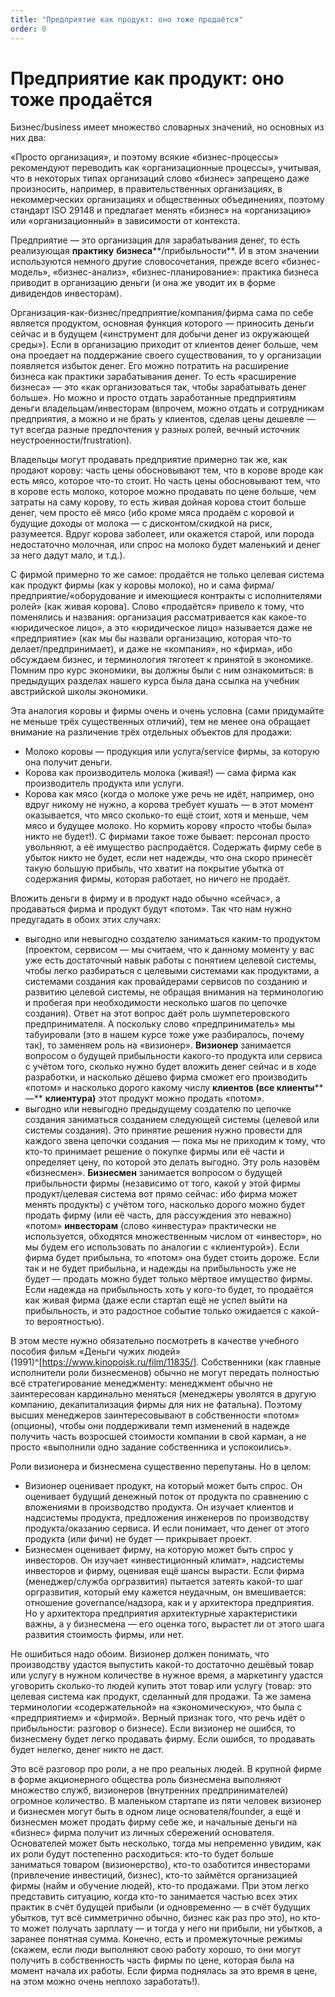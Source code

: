 ```yaml
---
title: "Предприятие как продукт: оно тоже продаётся"
order: 0
---
```


# Предприятие как продукт: оно тоже продаётся

Бизнес/business имеет множество словарных значений, но основных из них два:

«Просто организация», и поэтому всякие «бизнес-процессы» рекомендуют переводить как «организационные процессы», учитывая, что в некоторых типах организаций слово «бизнес» запрещено даже произносить, например, в правительственных организациях, в некоммерческих организациях и общественных объединениях, поэтому стандарт ISO 29148 и предлагает менять «бизнес» на «организацию» или «организационный» в зависимости от контекста.

Предприятие — это организация для зарабатывания денег, то есть реализующая **практику** **бизнеса****/прибыльности**. И в этом значении используются немного другие словосочетания, прежде всего «бизнес-модель», «бизнес-анализ», «бизнес-планирование»: практика бизнеса приводит в организацию деньги (и она же уводит их в форме дивидендов инвесторам).

Организация-как-бизнес/предприятие/компания/фирма сама по себе является продуктом, основная функция которого — приносить деньги сейчас и в будущем («инструмент для добычи денег из окружающей среды»). Если в организацию приходит от клиентов денег больше, чем она проедает на поддержание своего существования, то у организации появляется избыток денег. Его можно потратить на расширение бизнеса как практики зарабатывания денег. То есть «расширение бизнеса» — это «как организоваться так, чтобы зарабатывать денег больше». Но можно и просто отдать заработанные предприятиям деньги владельцам/инвесторам (впрочем, можно отдать и сотрудникам предприятия, а можно и не брать у клиентов, сделав цены дешевле — тут всегда разные предпочтения у разных ролей, вечный источник неустроенности/frustration).

Владельцы могут продавать предприятие примерно так же, как продают корову: часть цены обосновывают тем, что в корове вроде как есть мясо, которое что-то стоит. Но часть цены обосновывают тем, что в корове есть молоко, которое можно продавать по цене больше, чем затраты на саму корову, то есть живая дойная корова стоит больше денег, чем просто её мясо (ибо кроме мяса продаём с коровой и будущие доходы от молока — с дисконтом/скидкой на риск, разумеется. Вдруг корова заболеет, или окажется старой, или порода недостаточно молочная, или спрос на молоко будет маленький и денег за него дадут мало, и т.д.).

С фирмой примерно то же самое: продаётся не только целевая система как продукт фирмы (как у коровы молоко), но и сама фирма/предприятие/«оборудование и имеющиеся контракты с исполнителями ролей» (как живая корова). Слово «продаётся» привело к тому, что поменялись и названия: организация рассматривается как какое-то «юридическое лицо», а это «юридическое лицо» называется даже не «предприятие» (как мы бы назвали организацию, которая что-то делает/предпринимает), и даже не «компания», но «фирма», ибо обсуждаем бизнес, и терминология тяготеет к принятой в экономике. Помним про курс экономики, вы должны были с ним ознакомиться: в предыдущих разделах нашего курса была дана ссылка на учебник австрийской школы экономики.

Эта аналогия коровы и фирмы очень и очень условна (сами придумайте не меньше трёх существенных отличий), тем не менее она обращает внимание на различение трёх отдельных объектов для продажи:

* Молоко коровы — продукция или услуга/service фирмы, за которую она получит деньги.
* Корова как производитель молока (живая!) — сама фирма как производитель продукта или услуги.
* Корова как мясо (когда о молоке уже речь не идёт, например, оно вдруг никому не нужно, а корова требует кушать — в этот момент оказывается, что мясо сколько-то ещё стоит, хотя и меньше, чем мясо и будущее молоко. Но кормить корову «просто чтобы была» никто не будет!). С фирмами такое тоже бывает: персонал просто увольняют, а её имущество распродаётся. Содержать фирму себе в убыток никто не будет, если нет надежды, что она скоро принесёт такую большую прибыль, что хватит на покрытие убытка от содержания фирмы, которая работает, но ничего не продаёт.

Вложить деньги в фирму и в продукт надо обычно «сейчас», а продаваться фирма и продукт будут «потом». Так что нам нужно предугадать в обоих этих случаях:

* выгодно или невыгодно создателю заниматься каким-то продуктом (проектом, сервисом — мы считаем, что к данному моменту у вас уже есть достаточный навык работы с понятием целевой системы, чтобы легко разбираться с целевыми системами как продуктами, а системами создания как провайдерами сервисов по созданию и развитию целевой системы, не обращая внимания на терминологию и пробегая при необходимости несколько шагов по цепочке создания). Ответ на этот вопрос даёт роль шумпетеровского предпринимателя. А поскольку слово «предприниматель» мы табуировали (это в нашем курсе тоже уже разбиралось, почему так), то заменяем роль на «визионер». **Визионер** занимается вопросом о будущей прибыльности какого-то продукта или сервиса с учётом того, сколько нужно будет вложить денег сейчас и в ходе разработки, и насколько дёшево фирма сможет его производить «потом» и насколько дорого какому числу **клиентов (все клиенты****—** **клиентура)** этот продукт можно продать «потом».
* выгодно или невыгодно предыдущему создателю по цепочке создания заниматься созданием следующей системы (целевой или системы создания). Это принятие решения нужно провести для каждого звена цепочки создания — пока мы не приходим к тому, что кто-то принимает решение о покупке фирмы или её части и определяет цену, по которой это делать выгодно. Эту роль назовём «бизнесмен». **Бизнесмен** занимается вопросом о будущей прибыльности фирмы (независимо от того, какой у этой фирмы продукт/целевая система вот прямо сейчас: ибо фирма может менять продукты) с учётом того, насколько дорого можно будет продать фирму (или её часть, для рассуждения это неважно) «потом» **инвесторам** (слово «инвестура» практически не используется, обходятся множественным числом от «инвестор», но мы будем его использовать по аналогии с «клиентурой»). Если фирма будет прибыльна, то «потом» она будет стоить дороже. Если так и не будет прибыльна, и надежды на прибыльность уже не будет — продать можно будет только мёртвое имущество фирмы. Если надежда на прибыльность хоть у кого-то будет, то продаётся как живая фирма (даже если стартап ещё не успел выйти на прибыльность, и это радостное событие только ожидается с какой-то вероятностью).

В этом месте нужно обязательно посмотреть в качестве учебного пособия фильм «Деньги чужих людей» (1991)^[<https://www.kinopoisk.ru/film/11835/>]. Собственники (как главные исполнители роли бизнесменов) обычно не могут передать полностью всё стратегирование менеджменту: менеджмент обычно не заинтересован кардинально меняться (менеджеры уволятся в другую компанию, декапитализация фирмы для них не фатальна). Поэтому высших менеджеров заинтересовывают в собственности «потом» (опционы), чтобы они поддерживали темп изменений в надежде получить часть возросшей стоимости компании в свой карман, а не просто «выполнили одно задание собственника и успокоились».

Роли визионера и бизнесмена существенно перепутаны. Но в целом:

* Визионер оценивает продукт, на который может быть спрос. Он оценивает будущий денежный поток от продукта по сравнению с вложениями в производство продукта. Он изучает клиентов и надсистемы продукта, предложения инженеров по производству продукта/оказанию сервиса. И если понимает, что денег от этого продукта (или фичи) не будет — прикрывает проект.
* Бизнесмен оценивает фирму, на которую может быть спрос у инвесторов. Он изучает «инвестиционный климат», надсистемы инвесторов и фирму, оценивая ещё шансы вырасти. Если фирма (менеджер/служба оргразвития) пытается затеять какой-то шаг оргразвития, который ему кажется неудачным, он вмешивается: отношение governance/надзора, как и у архитектора предприятия. Но у архитектора предприятия архитектурные характеристики важны, а у бизнесмена — его оценка того, вырастет ли от этого шага развития стоимость фирмы, или нет.

Не ошибиться надо обоим. Визионер должен понимать, что производству удастся выпустить какой-то достаточно дешёвый товар или услугу в нужном количестве в нужное время, а маркетингу удастся уговорить сколько-то людей купить этот товар или услугу (товар: это целевая система как продукт, сделанный для продажи. Та же замена терминологии «содержательной» на «экономическую», что была с «предприятием» и «фирмой». Верный признак того, что речь идёт о прибыльности: разговор о бизнесе). Если визионер не ошибся, то бизнесмену будет легко продавать фирму. Если ошибся, то продавать будет нелегко, денег никто не даст.

Это всё разговор про роли, а не про реальных людей. В крупной фирме в форме акционерного общества роль бизнесмена выполняют множество служб, визионеров (внутренних предпринимателей) огромное количество. В маленьком стартапе из пяти человек визионер и бизнесмен могут быть в одном лице основателя/founder, а ещё и бизнесмен может продать фирму себе же, и начальные деньги на «бизнес» фирма получит из личных сбережений основателя. Основателей может быть несколько, тогда мы непременно увидим, как их роли будут постепенно расходиться: кто-то будет больше заниматься товаром (визионерство), кто-то озаботится инвесторами (привлечение инвестиций, бизнес), кто-то займётся организацией фирмы (найм и обучение людей), кто-то продажами. При этом легко представить ситуацию, когда кто-то занимается частью всех этих практик в счёт будущей прибыли (и одновременно — в счёт будущих убытков, тут всё симметрично обычно, бизнес как раз про это), но кто-то может получать зарплату — и тогда у него ни прибыли, ни убытков, а заранее понятная сумма. Конечно, есть и промежуточные режимы (скажем, если люди выполняют свою работу хорошо, то они могут получить в собственность часть фирмы по цене, которая была на момент начала их работы. Если фирма поднялась за это время в цене, на этом можно очень неплохо заработать!).